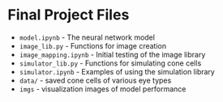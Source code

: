 # Final Project Files

- `model.ipynb` - The neural network model
- `image_lib.py` - Functions for image creation
- `image_mapping.ipynb` - Initial testing of the image library
- `simulator_lib.py` - Functions for simulating cone cells
- `simulator.ipynb` - Examples of using the simulation library
- `data/` - saved cone cells of various eye types
- `imgs` - visualization images of model performance

